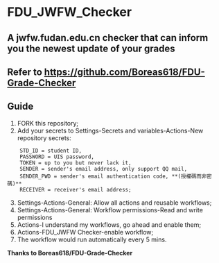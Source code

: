 # FDU_JWFW_Checker

## A jwfw.fudan.edu.cn checker that can inform you the newest update of your grades
## Refer to https://github.com/Boreas618/FDU-Grade-Checker
## Guide
1. FORK this repository;
2. Add your secrets to Settings-Secrets and variables-Actions-New repository secrets:
```
    STD_ID = student ID,
    PASSWORD = UIS password,
    TOKEN = up to you but never lack it,
    SENDER = sender's email address, only support QQ mail,
    SENDER_PWD = sender's email authentication code, **(授權碼而非密碼)**
    RECEIVER = receiver's email address;
```
3. Settings-Actions-General: Allow all actions and reusable workflows; 
4. Settings-Actions-General: Workflow permissions-Read and write permissions
5. Actions-I understand my workflows, go ahead and enable them;
6. Actions-FDU_JWFW Checker-enable workflow;
7. The workflow would run automatically every 5 mins.

**Thanks to Boreas618/FDU-Grade-Checker** 